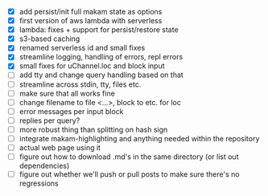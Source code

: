 - [x] add persist/init full makam state as options
- [x] first version of aws lambda with serverless
- [x] lambda: fixes + support for persist/restore state
- [x] s3-based caching
- [x] renamed serverless id and small fixes
- [x] streamline logging, handling of errors, repl errors
- [x] small fixes for uChannel.loc and block input
- [ ] add tty and change query handling based on that
- [ ] streamline across stdin, tty, files etc.
- [ ] make sure that all works fine
- [ ] change filename to file <...>, block to <block> etc. for loc
- [ ] error messages per input block
- [ ] replies per query?
- [ ] more robust thing than splitting on hash sign
- [ ] integrate makam-highlighting and anything needed within the repository
- [ ] actual web page using it
- [ ] figure out how to download .md's in the same directory (or list out dependencies)
- [ ] figure out whether we'll push or pull posts to make sure there's no regressions
